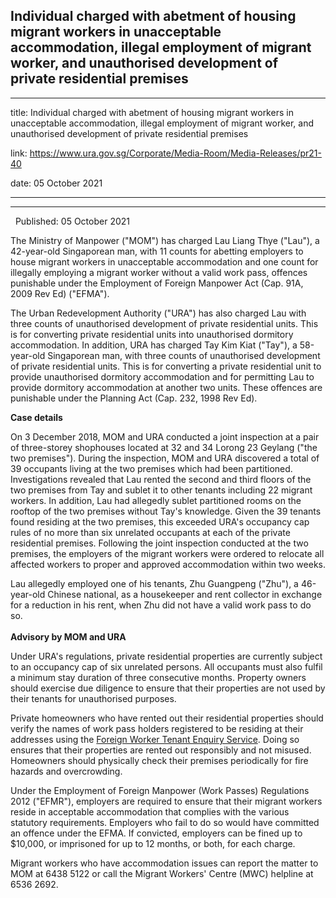 ## Individual charged with abetment of housing migrant workers in unacceptable accommodation, illegal employment of migrant worker, and unauthorised development of private residential premises
---
title: Individual charged with abetment of housing migrant workers in unacceptable accommodation, illegal employment of migrant worker, and unauthorised development of private residential premises

link: https://www.ura.gov.sg/Corporate/Media-Room/Media-Releases/pr21-40

date: 05 October 2021

---

---------------------------------------------------------------------------------------------------------------------------------------------------------------------------------------------

  Published: 05 October 2021

The Ministry of Manpower ("MOM") has charged Lau Liang Thye ("Lau"), a 42-year-old Singaporean man, with 11 counts for abetting employers to house migrant workers in unacceptable accommodation and one count for illegally employing a migrant worker without a valid work pass, offences punishable under the Employment of Foreign Manpower Act (Cap. 91A, 2009 Rev Ed) ("EFMA").  
  
The Urban Redevelopment Authority ("URA") has also charged Lau with three counts of unauthorised development of private residential units. This is for converting private residential units into unauthorised dormitory accommodation. In addition, URA has charged Tay Kim Kiat ("Tay"), a 58-year-old Singaporean man, with three counts of unauthorised development of private residential units. This is for converting a private residential unit to provide unauthorised dormitory accommodation and for permitting Lau to provide dormitory accommodation at another two units. These offences are punishable under the Planning Act (Cap. 232, 1998 Rev Ed).  
  
**Case details**  
  
On 3 December 2018, MOM and URA conducted a joint inspection at a pair of three-storey shophouses located at 32 and 34 Lorong 23 Geylang ("the two premises"). During the inspection, MOM and URA discovered a total of 39 occupants living at the two premises which had been partitioned. Investigations revealed that Lau rented the second and third floors of the two premises from Tay and sublet it to other tenants including 22 migrant workers. In addition, Lau had allegedly sublet partitioned rooms on the rooftop of the two premises without Tay's knowledge. Given the 39 tenants found residing at the two premises, this exceeded URA's occupancy cap rules of no more than six unrelated occupants at each of the private residential premises. Following the joint inspection conducted at the two premises, the employers of the migrant workers were ordered to relocate all affected workers to proper and approved accommodation within two weeks.  
  
Lau allegedly employed one of his tenants, Zhu Guangpeng ("Zhu"), a 46-year-old Chinese national, as a housekeeper and rent collector in exchange for a reduction in his rent, when Zhu did not have a valid work pass to do so.  
   
**Advisory by MOM and URA**

Under URA's regulations, private residential properties are currently subject to an occupancy cap of six unrelated persons. All occupants must also fulfil a minimum stay duration of three consecutive months. Property owners should exercise due diligence to ensure that their properties are not used by their tenants for unauthorised purposes.  
  
Private homeowners who have rented out their residential properties should verify the names of work pass holders registered to be residing at their addresses using the [Foreign Worker Tenant Enquiry Service](https://www.mom.gov.sg/eservices/services/tes). Doing so ensures that their properties are rented out responsibly and not misused. Homeowners should physically check their premises periodically for fire hazards and overcrowding.  
  
Under the Employment of Foreign Manpower (Work Passes) Regulations 2012 ("EFMR"), employers are required to ensure that their migrant workers reside in acceptable accommodation that complies with the various statutory requirements. Employers who fail to do so would have committed an offence under the EFMA. If convicted, employers can be fined up to $10,000, or imprisoned for up to 12 months, or both, for each charge.  
  
Migrant workers who have accommodation issues can report the matter to MOM at 6438 5122 or call the Migrant Workers' Centre (MWC) helpline at 6536 2692.